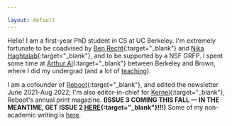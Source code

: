 ```yaml
---

layout: default
---
```

Hello! I am a first-year PhD student in CS at UC Berkeley. I'm extremely fortunate to be coadvised by [Ben Recht](https://people.eecs.berkeley.edu/~brecht/){:target="_blank"} and [Nika Haghtalab](https://people.eecs.berkeley.edu/~nika/){:target="_blank"}, and to be supported by a NSF GRFP. I spent some time at [Arthur AI](http://www.arthur.ai){:target="_blank"} between Berkeley and Brown, where I did my undergrad (and a lot of [teaching](https://www.jessicad.ai/teaching.html)). 

I am a cofounder of [Reboot](https://reboothq.substack.com/about){:target="_blank"}, and edited the newsletter June 2021-Aug 2022; I'm also editor-in-chief for [Kernel](https://kernelmag.io/){:target="_blank"}, Reboot's annual print magazine. **(ISSUE 3 COMING THIS FALL — IN THE MEANTIME, GET ISSUE 2 [HERE](https://kernelmag.io/){:target="_blank"}!!!)** Some of my non-academic writing is [here](http://www.jessicad.ai/writing.html).
